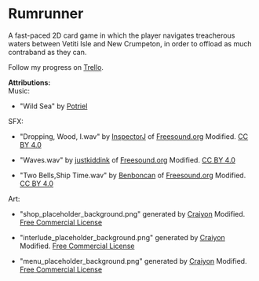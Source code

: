 # Rumrunner
A fast-paced 2D card game in which the player navigates treacherous waters between Vetiti Isle and New Crumpeton, in order to offload as much contraband as they can. 

Follow my progress on [Trello](https://trello.com/b/JxY0rXKO/rumrunner).


<strong>Attributions:</strong><br>
Music:<br>
- "Wild Sea" by [Potriel](https://www.fiverr.com/potriel/compose-musics-for-your-video-game)

SFX:<br>
- "Dropping, Wood, I.wav" by [InspectorJ](www.jshaw.co.uk) of [Freesound.org](https://freesound.org/) Modified. [CC BY 4.0](https://creativecommons.org/licenses/by/4.0/) 

- "Waves.wav" by [justkiddink](https://freesound.org/people/juskiddink/) of [Freesound.org](https://freesound.org/) Modified. [CC BY 4.0](https://creativecommons.org/licenses/by/4.0/)

- "Two Bells,Ship Time.wav" by [Benboncan](https://freesound.org/people/Benboncan/sounds/77699/) of [Freesound.org](https://freesound.org/) Modified. [CC BY 4.0](https://creativecommons.org/licenses/by/4.0/)

Art:<br>
- "shop_placeholder_background.png" generated by [Craiyon](https://www.craiyon.com/) Modified. [Free Commercial License](https://www.craiyon.com/terms)

- "interlude_placeholder_background.png" generated by [Craiyon](https://www.craiyon.com/) Modified. [Free Commercial License](https://www.craiyon.com/terms)

- "menu_placeholder_background.png" generated by [Craiyon](https://www.craiyon.com/) Modified. [Free Commercial License](https://www.craiyon.com/terms)